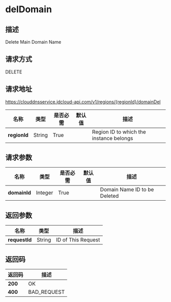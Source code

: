 # delDomain


## 描述
Delete Main Domain Name

## 请求方式
DELETE

## 请求地址
https://clouddnsservice.jdcloud-api.com/v1/regions/{regionId}/domainDel

|名称|类型|是否必需|默认值|描述|
|---|---|---|---|---|
|**regionId**|String|True| |Region ID to which the instance belongs|

## 请求参数
|名称|类型|是否必需|默认值|描述|
|---|---|---|---|---|
|**domainId**|Integer|True| |Domain Name ID to be Deleted|


## 返回参数
|名称|类型|描述|
|---|---|---|
|**requestId**|String|ID of This Request|


## 返回码
|返回码|描述|
|---|---|
|**200**|OK|
|**400**|BAD_REQUEST|
